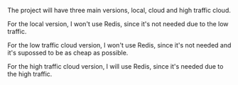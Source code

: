 The project will have three main versions, local, cloud and high traffic cloud.

For the local version, I won't use Redis, since it's not needed due to the low traffic.

For the low traffic cloud version, I won't use Redis, since it's not needed and it's supossed to be as cheap as possible.

For the high traffic cloud version, I will use Redis, since it's needed due to the high traffic.
